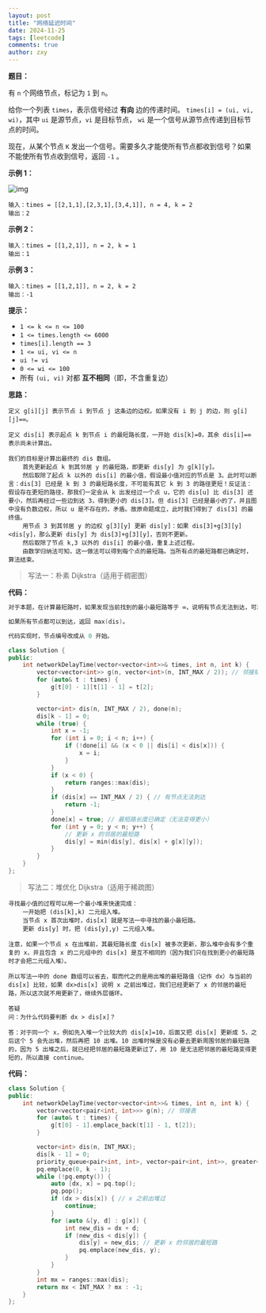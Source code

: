 ```yaml
---
layout: post
title: "网络延迟时间"
date: 2024-11-25
tags: [leetcode]
comments: true
author: zxy
---
```


**题目：**

有 `n` 个网络节点，标记为 `1` 到 `n`。

给你一个列表 `times`，表示信号经过 **有向** 边的传递时间。 `times[i] = (ui, vi, wi)`，其中 `ui` 是源节点，`vi` 是目标节点， `wi` 是一个信号从源节点传递到目标节点的时间。

现在，从某个节点 `K` 发出一个信号。需要多久才能使所有节点都收到信号？如果不能使所有节点收到信号，返回 `-1` 。

**示例 1：**

![img](https://assets.leetcode.com/uploads/2019/05/23/931_example_1.png)

```
输入：times = [[2,1,1],[2,3,1],[3,4,1]], n = 4, k = 2
输出：2
```

**示例 2：**

```
输入：times = [[1,2,1]], n = 2, k = 1
输出：1
```

**示例 3：**

```
输入：times = [[1,2,1]], n = 2, k = 2
输出：-1
```

**提示：**

- `1 <= k <= n <= 100`
- `1 <= times.length <= 6000`
- `times[i].length == 3`
- `1 <= ui, vi <= n`
- `ui != vi`
- `0 <= wi <= 100`
- 所有 `(ui, vi)` 对都 **互不相同**（即，不含重复边）

**思路：**

```
定义 g[i][j] 表示节点 i 到节点 j 这条边的边权。如果没有 i 到 j 的边，则 g[i][j]=∞。

定义 dis[i] 表示起点 k 到节点 i 的最短路长度，一开始 dis[k]=0，其余 dis[i]=∞ 表示尚未计算出。

我们的目标是计算出最终的 dis 数组。
	首先更新起点 k 到其邻居 y 的最短路，即更新 dis[y] 为 g[k][y]。
	然后取除了起点 k 以外的 dis[i] 的最小值，假设最小值对应的节点是 3。此时可以断言：dis[3] 已经是 k 到 3 的最短路长度，不可能有其它 k 到 3 的路径更短！反证法：假设存在更短的路径，那我们一定会从 k 出发经过一个点 u，它的 dis[u] 比 dis[3] 还要小，然后再经过一些边到达 3，得到更小的 dis[3]。但 dis[3] 已经是最小的了，并且图中没有负数边权，所以 u 是不存在的，矛盾。故原命题成立，此时我们得到了 dis[3] 的最终值。
	用节点 3 到其邻居 y 的边权 g[3][y] 更新 dis[y]：如果 dis[3]+g[3][y]<dis[y]，那么更新 dis[y] 为 dis[3]+g[3][y]，否则不更新。
	然后取除了节点 k,3 以外的 dis[i] 的最小值，重复上述过程。
	由数学归纳法可知，这一做法可以得到每个点的最短路。当所有点的最短路都已确定时，算法结束。
```

> 写法一：朴素 Dijkstra（适用于稠密图）

**代码：**

```cpp
对于本题，在计算最短路时，如果发现当前找到的最小最短路等于 ∞，说明有节点无法到达，可以提前结束算法，返回 −1。

如果所有节点都可以到达，返回 max(dis)。

代码实现时，节点编号改成从 0 开始。

class Solution {
public:
    int networkDelayTime(vector<vector<int>>& times, int n, int k) {
        vector<vector<int>> g(n, vector<int>(n, INT_MAX / 2)); // 邻接矩阵
        for (auto& t : times) {
            g[t[0] - 1][t[1] - 1] = t[2];
        }

        vector<int> dis(n, INT_MAX / 2), done(n);
        dis[k - 1] = 0;
        while (true) {
            int x = -1;
            for (int i = 0; i < n; i++) {
                if (!done[i] && (x < 0 || dis[i] < dis[x])) {
                    x = i;
                }
            }
            if (x < 0) {
                return ranges::max(dis);
            }
            if (dis[x] == INT_MAX / 2) { // 有节点无法到达
                return -1;
            }
            done[x] = true; // 最短路长度已确定（无法变得更小）
            for (int y = 0; y < n; y++) {
                // 更新 x 的邻居的最短路
                dis[y] = min(dis[y], dis[x] + g[x][y]);
            }
        }
    }
};
```

> 写法二：堆优化 Dijkstra（适用于稀疏图）

```
寻找最小值的过程可以用一个最小堆来快速完成：
	一开始把 (dis[k],k) 二元组入堆。
	当节点 x 首次出堆时，dis[x] 就是写法一中寻找的最小最短路。
	更新 dis[y] 时，把 (dis[y],y) 二元组入堆。

注意，如果一个节点 x 在出堆前，其最短路长度 dis[x] 被多次更新，那么堆中会有多个重复的 x，并且包含 x 的二元组中的 dis[x] 是互不相同的（因为我们只在找到更小的最短路时才会把二元组入堆）。

所以写法一中的 done 数组可以省去，取而代之的是用出堆的最短路值（记作 dx）与当前的 dis[x] 比较，如果 dx>dis[x] 说明 x 之前出堆过，我们已经更新了 x 的邻居的最短路，所以这次就不用更新了，继续外层循环。

答疑
问：为什么代码要判断 dx > dis[x]？

答：对于同一个 x，例如先入堆一个比较大的 dis[x]=10，后面又把 dis[x] 更新成 5，之后这个 5 会先出堆，然后再把 10 出堆。10 出堆时候是没有必要去更新周围邻居的最短路的，因为 5 出堆之后，就已经把邻居的最短路更新过了，用 10 是无法把邻居的最短路变得更短的，所以直接 continue。
```

**代码：**

```cpp
class Solution {
public:
    int networkDelayTime(vector<vector<int>>& times, int n, int k) {
        vector<vector<pair<int, int>>> g(n); // 邻接表
        for (auto& t : times) {
            g[t[0] - 1].emplace_back(t[1] - 1, t[2]);
        }

        vector<int> dis(n, INT_MAX);
        dis[k - 1] = 0;
        priority_queue<pair<int, int>, vector<pair<int, int>>, greater<>> pq;
        pq.emplace(0, k - 1);
        while (!pq.empty()) {
            auto [dx, x] = pq.top();
            pq.pop();
            if (dx > dis[x]) { // x 之前出堆过
                continue;
            }
            for (auto &[y, d] : g[x]) {
                int new_dis = dx + d;
                if (new_dis < dis[y]) {
                    dis[y] = new_dis; // 更新 x 的邻居的最短路
                    pq.emplace(new_dis, y);
                }
            }
        }
        int mx = ranges::max(dis);
        return mx < INT_MAX ? mx : -1;
    }
};
```

